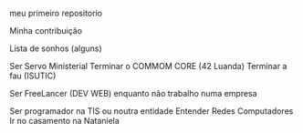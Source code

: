 meu primeiro repositorio

Minha contribuição

Lista de sonhos (alguns)

Ser Servo Ministerial
Terminar o COMMOM CORE (42 Luanda)
Terminar a fau (ISUTIC)

Ser FreeLancer (DEV WEB) enquanto não trabalho numa empresa

Ser programador na TIS ou noutra entidade
Entender Redes Computadores
Ir no casamento na Nataniela
